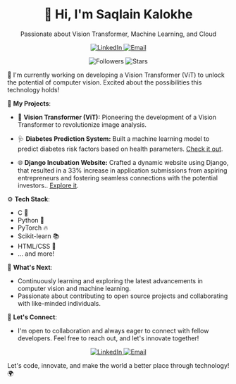
<h1 align="center">👋 Hi, I'm Saqlain Kalokhe</h1>
<p align="center">Passionate about Vision Transformer, Machine Learning, and Cloud </p>

<p align="center">
  <a href="https://www.linkedin.com/in/saqlainkalokhe">
    <img src="https://img.shields.io/badge/LinkedIn-Connect-blue?style=for-the-badge" alt="LinkedIn">
  </a>
  <a href="mailto:saqlainkalokhe@gmail.com">
    <img src="https://img.shields.io/badge/Email-Contact%20Me-red?style=for-the-badge" alt="Email">
  </a>
</p>

<p align="center">
  <img src="https://img.shields.io/github/followers/SaqlainKalokhe?label=Followers&style=social" alt="Followers">
  <img src="https://img.shields.io/github/stars/SaqlainKalokhe?style=social" alt="Stars">
</p>

🚀 I'm currently working on developing a Vision Transformer (ViT) to unlock the potential of computer vision. Excited about the possibilities this technology holds!

🔬 **My Projects**:
- 🌟 **Vision Transformer (ViT):** Pioneering the development of a Vision Transformer to revolutionize image analysis.

- 🩺 **Diabetes Prediction System:** Built a machine learning model to predict diabetes risk factors based on health parameters. [Check it out]([link-to-diabetes-prediction-repo](https://github.com/SaqlainKalokhe/Diabetes_Prediction)).

- 🌐 **Django Incubation Website:** Crafted a dynamic website using Django, that resulted in a 33% increase in application submissions from aspiring entrepreneurs and fostering seamless connections with the potential investors.. [Explore it](l[ink-to-django-website-repo](https://github.com/SaqlainKalokhe/aikbi)).

⚙️ **Tech Stack**:
- C 📜
- Python 🐍
- PyTorch 🔥
- Scikit-learn 📚
- HTML/CSS 🎨
- ... and more!

🌱 **What's Next**:
- Continuously learning and exploring the latest advancements in computer vision and machine learning.
- Passionate about contributing to open source projects and collaborating with like-minded individuals.

🤝 **Let's Connect**:
- I'm open to collaboration and always eager to connect with fellow developers. Feel free to reach out, and let's innovate together!

<p align="center">
  <a href="https://www.linkedin.com/in/saqlainkalokhe">
    <img src="https://img.shields.io/badge/LinkedIn-Connect-blue?style=for-the-badge" alt="LinkedIn">
  </a>
  <a href="mailto:saqlainkalokhe@gmail.com">
    <img src="https://img.shields.io/badge/Email-Contact%20Me-red?style=for-the-badge" alt="Email">
  </a>
</p>

Let's code, innovate, and make the world a better place through technology! 🌍

